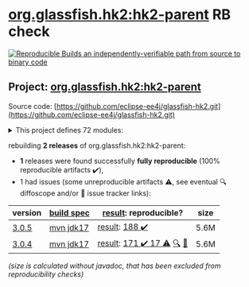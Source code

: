 [org.glassfish.hk2:hk2-parent](https://central.sonatype.com/artifact/org.glassfish.hk2/hk2-parent/versions) RB check
=======

[![Reproducible Builds](https://reproducible-builds.org/images/logos/rb.svg) an independently-verifiable path from source to binary code](https://reproducible-builds.org/)

## Project: [org.glassfish.hk2:hk2-parent](https://central.sonatype.com/artifact/org.glassfish.hk2/hk2-parent/versions)

Source code: [https://github.com/eclipse-ee4j/glassfish-hk2.git](https://github.com/eclipse-ee4j/glassfish-hk2.git)

<details><summary>This project defines 72 modules:</summary>

* [org.glassfish.hk2.external:aopalliance-repackaged](https://central.sonatype.com/artifact/org.glassfish.hk2.external/aopalliance-repackaged/3.0.5)
* [org.glassfish.hk2:caching-aop-example](https://central.sonatype.com/artifact/org.glassfish.hk2/caching-aop-example/3.0.5)
* [org.glassfish.hk2:caching-aop-example-runner](https://central.sonatype.com/artifact/org.glassfish.hk2/caching-aop-example-runner/3.0.5)
* [org.glassfish.hk2:caching-aop-example-system](https://central.sonatype.com/artifact/org.glassfish.hk2/caching-aop-example-system/3.0.5)
* [org.glassfish.hk2:class-model](https://central.sonatype.com/artifact/org.glassfish.hk2/class-model/3.0.5)
* [org.glassfish.hk2:configuration-examples](https://central.sonatype.com/artifact/org.glassfish.hk2/configuration-examples/3.0.5)
* [org.glassfish.hk2:consolidatedbundle-maven-plugin](https://central.sonatype.com/artifact/org.glassfish.hk2/consolidatedbundle-maven-plugin/3.0.5)
* [org.glassfish.hk2:contract-bundle](https://central.sonatype.com/artifact/org.glassfish.hk2/contract-bundle/3.0.5)
* [org.glassfish.hk2:custom-resolver-example](https://central.sonatype.com/artifact/org.glassfish.hk2/custom-resolver-example/3.0.5)
* [org.glassfish.hk2:event-examples](https://central.sonatype.com/artifact/org.glassfish.hk2/event-examples/3.0.5)
* [org.glassfish.hk2:examples](https://central.sonatype.com/artifact/org.glassfish.hk2/examples/3.0.5)
* [org.glassfish.hk2:external](https://central.sonatype.com/artifact/org.glassfish.hk2/external/3.0.5)
* [org.glassfish.hk2:faux-sdp-bundle](https://central.sonatype.com/artifact/org.glassfish.hk2/faux-sdp-bundle/3.0.5)
* [org.glassfish.hk2:guice-bridge](https://central.sonatype.com/artifact/org.glassfish.hk2/guice-bridge/3.0.5)
* [org.glassfish.hk2:hk2](https://central.sonatype.com/artifact/org.glassfish.hk2/hk2/3.0.5)
* [org.glassfish.hk2:hk2-ant-test](https://central.sonatype.com/artifact/org.glassfish.hk2/hk2-ant-test/3.0.5)
* [org.glassfish.hk2:hk2-api](https://central.sonatype.com/artifact/org.glassfish.hk2/hk2-api/3.0.5)
* [org.glassfish.hk2:hk2-bom](https://central.sonatype.com/artifact/org.glassfish.hk2/hk2-bom/3.0.5)
* [org.glassfish.hk2:hk2-collections-tests](https://central.sonatype.com/artifact/org.glassfish.hk2/hk2-collections-tests/3.0.5)
* [org.glassfish.hk2:hk2-configuration](https://central.sonatype.com/artifact/org.glassfish.hk2/hk2-configuration/3.0.5)
* [org.glassfish.hk2:hk2-configuration-hub](https://central.sonatype.com/artifact/org.glassfish.hk2/hk2-configuration-hub/3.0.5)
* [org.glassfish.hk2:hk2-configuration-integration](https://central.sonatype.com/artifact/org.glassfish.hk2/hk2-configuration-integration/3.0.5)
* [org.glassfish.hk2:hk2-configuration-persistence](https://central.sonatype.com/artifact/org.glassfish.hk2/hk2-configuration-persistence/3.0.5)
* [org.glassfish.hk2:hk2-core](https://central.sonatype.com/artifact/org.glassfish.hk2/hk2-core/3.0.5)
* [org.glassfish.hk2:hk2-extras](https://central.sonatype.com/artifact/org.glassfish.hk2/hk2-extras/3.0.5)
* [org.glassfish.hk2:hk2-inhabitant-generator](https://central.sonatype.com/artifact/org.glassfish.hk2/hk2-inhabitant-generator/3.0.5)
* [org.glassfish.hk2:hk2-jmx](https://central.sonatype.com/artifact/org.glassfish.hk2/hk2-jmx/3.0.5)
* [org.glassfish.hk2:hk2-json](https://central.sonatype.com/artifact/org.glassfish.hk2/hk2-json/3.0.5)
* [org.glassfish.hk2:hk2-junitrunner](https://central.sonatype.com/artifact/org.glassfish.hk2/hk2-junitrunner/3.0.5)
* [org.glassfish.hk2:hk2-locator](https://central.sonatype.com/artifact/org.glassfish.hk2/hk2-locator/3.0.5)
* [org.glassfish.hk2:hk2-locator-extras](https://central.sonatype.com/artifact/org.glassfish.hk2/hk2-locator-extras/3.0.5)
* [org.glassfish.hk2:hk2-locator-no-proxies](https://central.sonatype.com/artifact/org.glassfish.hk2/hk2-locator-no-proxies/3.0.5)
* [org.glassfish.hk2:hk2-locator-no-proxies2](https://central.sonatype.com/artifact/org.glassfish.hk2/hk2-locator-no-proxies2/3.0.5)
* [org.glassfish.hk2:hk2-metadata-generator](https://central.sonatype.com/artifact/org.glassfish.hk2/hk2-metadata-generator/3.0.5)
* [org.glassfish.hk2:hk2-metadata-generator-parent](https://central.sonatype.com/artifact/org.glassfish.hk2/hk2-metadata-generator-parent/3.0.5)
* [org.glassfish.hk2:hk2-metadata-generator-test1](https://central.sonatype.com/artifact/org.glassfish.hk2/hk2-metadata-generator-test1/3.0.5)
* [org.glassfish.hk2:hk2-mockito](https://central.sonatype.com/artifact/org.glassfish.hk2/hk2-mockito/3.0.5)
* [org.glassfish.hk2:hk2-parent](https://central.sonatype.com/artifact/org.glassfish.hk2/hk2-parent/3.0.5)
* [org.glassfish.hk2:hk2-pbuf](https://central.sonatype.com/artifact/org.glassfish.hk2/hk2-pbuf/3.0.5)
* [org.glassfish.hk2:hk2-property-file](https://central.sonatype.com/artifact/org.glassfish.hk2/hk2-property-file/3.0.5)
* [org.glassfish.hk2:hk2-runlevel](https://central.sonatype.com/artifact/org.glassfish.hk2/hk2-runlevel/3.0.5)
* [org.glassfish.hk2:hk2-runlevel-extras](https://central.sonatype.com/artifact/org.glassfish.hk2/hk2-runlevel-extras/3.0.5)
* [org.glassfish.hk2:hk2-testing](https://central.sonatype.com/artifact/org.glassfish.hk2/hk2-testing/3.0.5)
* [org.glassfish.hk2:hk2-testing-jersey](https://central.sonatype.com/artifact/org.glassfish.hk2/hk2-testing-jersey/3.0.5)
* [org.glassfish.hk2:hk2-testing-jersey-guice](https://central.sonatype.com/artifact/org.glassfish.hk2/hk2-testing-jersey-guice/3.0.5)
* [org.glassfish.hk2:hk2-testing-jersey-guice-form-param](https://central.sonatype.com/artifact/org.glassfish.hk2/hk2-testing-jersey-guice-form-param/3.0.5)
* [org.glassfish.hk2:hk2-testng](https://central.sonatype.com/artifact/org.glassfish.hk2/hk2-testng/3.0.5)
* [org.glassfish.hk2:hk2-utils](https://central.sonatype.com/artifact/org.glassfish.hk2/hk2-utils/3.0.5)
* [org.glassfish.hk2:hk2-xml](https://central.sonatype.com/artifact/org.glassfish.hk2/hk2-xml/3.0.5)
* [org.glassfish.hk2:hk2-xml-integration-test](https://central.sonatype.com/artifact/org.glassfish.hk2/hk2-xml-integration-test/3.0.5)
* [org.glassfish.hk2:hk2-xml-parent](https://central.sonatype.com/artifact/org.glassfish.hk2/hk2-xml-parent/3.0.5)
* [org.glassfish.hk2:hk2-xml-schema](https://central.sonatype.com/artifact/org.glassfish.hk2/hk2-xml-schema/3.0.5)
* [org.glassfish.hk2:hk2-xml-test](https://central.sonatype.com/artifact/org.glassfish.hk2/hk2-xml-test/3.0.5)
* [org.glassfish.hk2:interceptor-events](https://central.sonatype.com/artifact/org.glassfish.hk2/interceptor-events/3.0.5)
* [org.glassfish.hk2:maven-plugins](https://central.sonatype.com/artifact/org.glassfish.hk2/maven-plugins/3.0.5)
* [org.glassfish.hk2:no-hk2-bundle](https://central.sonatype.com/artifact/org.glassfish.hk2/no-hk2-bundle/3.0.5)
* [org.glassfish.hk2:operations-example](https://central.sonatype.com/artifact/org.glassfish.hk2/operations-example/3.0.5)
* [org.glassfish.hk2:osgi](https://central.sonatype.com/artifact/org.glassfish.hk2/osgi/3.0.5)
* [org.glassfish.hk2:osgi-adapter](https://central.sonatype.com/artifact/org.glassfish.hk2/osgi-adapter/3.0.5)
* [org.glassfish.hk2:osgi-adapter-tests-parent](https://central.sonatype.com/artifact/org.glassfish.hk2/osgi-adapter-tests-parent/3.0.5)
* [org.glassfish.hk2:osgiversion-maven-plugin](https://central.sonatype.com/artifact/org.glassfish.hk2/osgiversion-maven-plugin/3.0.5)
* [org.glassfish.hk2:sdp-management-bundle](https://central.sonatype.com/artifact/org.glassfish.hk2/sdp-management-bundle/3.0.5)
* [org.glassfish.hk2:security-lockdown-example](https://central.sonatype.com/artifact/org.glassfish.hk2/security-lockdown-example/3.0.5)
* [org.glassfish.hk2:security-lockdown-example-alice](https://central.sonatype.com/artifact/org.glassfish.hk2/security-lockdown-example-alice/3.0.5)
* [org.glassfish.hk2:security-lockdown-example-mallory](https://central.sonatype.com/artifact/org.glassfish.hk2/security-lockdown-example-mallory/3.0.5)
* [org.glassfish.hk2:security-lockdown-example-runner](https://central.sonatype.com/artifact/org.glassfish.hk2/security-lockdown-example-runner/3.0.5)
* [org.glassfish.hk2:security-lockdown-example-system](https://central.sonatype.com/artifact/org.glassfish.hk2/security-lockdown-example-system/3.0.5)
* [org.glassfish.hk2:spring-bridge](https://central.sonatype.com/artifact/org.glassfish.hk2/spring-bridge/3.0.5)
* [org.glassfish.hk2:test-module-startup](https://central.sonatype.com/artifact/org.glassfish.hk2/test-module-startup/3.0.5)
* [org.glassfish.hk2:threading-event-example](https://central.sonatype.com/artifact/org.glassfish.hk2/threading-event-example/3.0.5)
* [org.glassfish.hk2:webserver-configuration-example](https://central.sonatype.com/artifact/org.glassfish.hk2/webserver-configuration-example/3.0.5)
* [org.glassfish.hk2:xml-configuration-example](https://central.sonatype.com/artifact/org.glassfish.hk2/xml-configuration-example/3.0.5)
</details>

rebuilding **2 releases** of org.glassfish.hk2:hk2-parent:
- **1** releases were found successfully **fully reproducible** (100% reproducible artifacts :heavy_check_mark:),
- 1 had issues (some unreproducible artifacts :warning:, see eventual :mag: diffoscope and/or :memo: issue tracker links):

| version | [build spec](/BUILDSPEC.md) | [result](https://reproducible-builds.org/docs/jvm/): reproducible? | size |
| -- | --------- | ------ | -- |
| [3.0.5](https://central.sonatype.com/artifact/org.glassfish.hk2/hk2-parent/3.0.5/pom) | [mvn jdk17](hk2-3.0.5.buildspec) | [result](hk2-parent-3.0.5.buildinfo): [188 :heavy_check_mark: ](hk2-parent-3.0.5.buildcompare) | 5.6M |
| [3.0.4](https://central.sonatype.com/artifact/org.glassfish.hk2/hk2-parent/3.0.4/pom) | [mvn jdk17](hk2-3.0.4.buildspec) | [result](hk2-parent-3.0.4.buildinfo): [171 :heavy_check_mark:  17 :warning:](hk2-parent-3.0.4.buildcompare) [:mag:](hk2-parent-3.0.4.diffoscope) [:memo:](https://github.com/eclipse-ee4j/glassfish-hk2/pull/821) | 5.6M |

<i>(size is calculated without javadoc, that has been excluded from reproducibility checks)</i>
